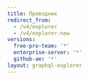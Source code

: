```yaml
---
title: Проводник
redirect_from:
  - /v4/explorer
  - /v4/explorer-new
versions:
  free-pro-team: '*'
  enterprise-server: '*'
  github-ae: '*'
layout: graphql-explorer
---
```


